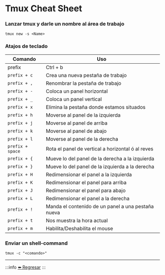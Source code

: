 # Tmux Cheat Sheet

### Lanzar tmux y darle un nombre al área de trabajo
```
tmux new -s <Name>
```

### Atajos de teclado

| Comando| Uso                    |
| ------------- | ------------------------------ |
| prefix      | Ctrl + b       |
| `prefix + c`      | Crea una nueva pestaña de trabajo       |
| `prefix + ,`      | Renombrar la pestaña de trabajo       |
| `prefix + -`      | Coloca un panel horizontal       |
| `prefix + _`      | Coloca un panel vertical       |
| `prefix + x`      | Elimina la pestaña donde estamos situados       |
| `prefix + h`      | Moverse al panel de la izquierda       |
| `prefix + j`      | Moverse al panel de arriba       |
| `prefix + k`      | Moverse al panel de abajo       |
| `prefix + l`      | Moverse al panel de la derecha       |
| `prefix + space`      | Rota el panel de vertical a horizontal ó al reves       |
| `prefix + {`      | Mueve lo del panel de la derecha a la izquierda       |
| `prefix + }`      | Mueve lo del panel de la izquierda a la derecha       |
| `prefix + H`      | Redimensionar el panel a la izquierda       |
| `prefix + K`      | Redimensionar el panel para arriba       |
| `prefix + J`      | Redimensionar el panel para abajo       |
| `prefix + L`      | Redimensionar el panel a la derecha       |
| `prefix + !`      | Manda el contenido de un panel a una pestaña nueva       |
| `prefix + t`      | Nos muestra la hora actual       |
| `prefix + m`      | Habilita/Deshabilita el mouse       |

### Enviar un shell-command
```
tmux -c "<comando>"
```

---
:::info
[:arrow_left: Regresar](https://github.com/m4lal0/cheatsheets)
:::